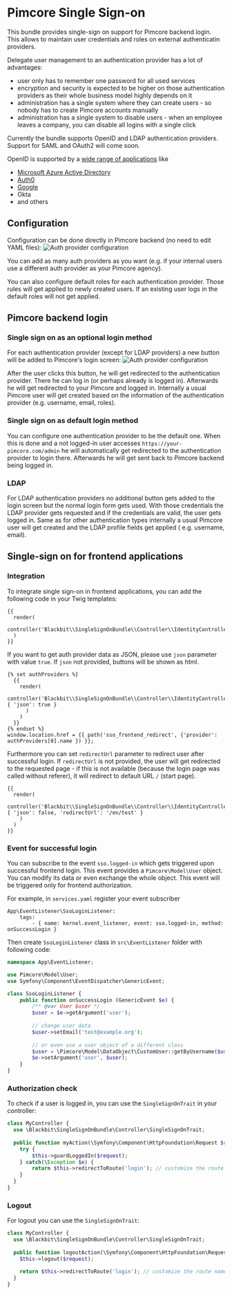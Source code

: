 # Pimcore Single Sign-on

This bundle provides single-sign on support for Pimcore backend login. This allows to maintain user credentials and roles on external authenticatin providers. 

Delegate user management to an authentication provider has a lot of advantages:

- user only has to remember one password for all used services
- encryption and security is expected to be higher on those authentication providers as their whole business model highly depends on it
- administration has a single system where they can create users - so nobody has to create Pimcore accounts manually
- administration has a single system to disable users - when an employee leaves a company, you can disable all logins with a single click

Currently the bundle supports OpenID and LDAP authentication providers. Support for SAML and OAuth2 will come soon.

OpenID is supported by a [wide range of applications](https://openid.net/certification/) like
- [Microsoft Azure Active Directory](https://docs.vmware.com/en/Single-Sign-On-for-VMware-Tanzu-Application-Service/1.14/sso/GUID-azure-oidc-config-azure.html)
- [Auth0](https://auth0.com/docs/authenticate/identity-providers/enterprise-identity-providers/oidc)
- [Google](https://developers.google.com/identity/protocols/oauth2/openid-connect)
- Okta
- and others

## Configuration

Configuration can be done directly in Pimcore backend (no need to edit YAML files):
![Auth provider configuration](config-menu.png)

You can add as many auth providers as you want (e.g. if your internal users use a different auth provider as your Pimcore agency).

You can also configure default roles for each authentication provider. Those rules will get applied to newly created users. If an existing user logs in the default roles will not get applied.

## Pimcore backend login

### Single sign on as an optional login method

For each authentication provider (except for LDAP providers) a new button will be added to Pimcore's login screen:
![Auth provider configuration](login-screen.png)

After the user clicks this button, he will get redirected to the authentication provider. There he can log in (or perhaps already is logged in). Afterwards he will get redirected to your Pimcore and logged in. Internally a usual Pimcore user will get created based on the information of the authentication provider (e.g. username, email, roles).

### Single sign on as default login method

You can configure one authentication provider to be the default one. When this is done and a not logged-in user accesses `https://your-pimcore.com/admin` he will automatically get redirected to the authentication provider to login there. Afterwards he will get sent back to Pimcore backend being logged in.

### LDAP

For LDAP authentication providers no additional button gets added to the login screen but the normal login form gets used. With those credentials the LDAP provider gets requested and if the credentials are valid, the user gets logged in. Same as for other authentication types internally a usual Pimcore user will get created and the LDAP profile fields get applied (
e.g. username, email).

## Single-sign on for frontend applications

### Integration

To integrate single sign-on in frontend applications, you can add the following code in your Twig templates:

```twig
{{ 
  render(
    controller('Blackbit\\SingleSignOnBundle\\Controller\\IdentityController:frontendProvidersAction')
  )
}}
```

If you want to get auth provider data as JSON, please use `json` parameter with value `true`. If `json` not provided, buttons will be shown as html.

```twig
{% set authProviders %}
  {{  
    render(
      controller('Blackbit\\SingleSignOnBundle\\Controller\\IdentityController:frontendProvidersAction', { 'json': true }
      )
    )
  }}
{% endset %}
window.location.href = {{ path('sso_frontend_redirect', {'provider': authProviders[0].name }) }};
```

Furthermore you can set `redirectUrl` parameter to redirect user after successful login. If `redirectUrl` is not provided, the user will get redirected to the requested page - if this is not available (because the login page was called without referer), it will redirect to default URL `/` (start page).

```twig
{{  
  render(
    controller('Blackbit\\SingleSignOnBundle\\Controller\\IdentityController:frontendProvidersAction', { 'json': false, 'redirectUrl': '/en/test' }
    )
  )
}}
```

### Event for successful login

You can subscribe to the event `sso.logged-in` which gets triggered upon successful frontend login. This event provides a `Pimcore\Model\User` object. You can modify its data or even exchange the whole object. This event will be triggered only for frontend authorization.

For example, in `services.yaml` register your event subscriber

```
App\EventListener\SsoLoginListener:
    tags:
        - { name: kernel.event_listener, event: sso.logged-in, method: onSuccessLogin }
```

Then create `SsoLoginListener` class in `src\EventListener` folder with following code:

```php
namespace App\EventListener;

use Pimcore\Model\User;
use Symfony\Component\EventDispatcher\GenericEvent;

class SsoLoginListener {
    public function onSuccessLogin (GenericEvent $e) {
        /** @var User $user */
        $user = $e->getArgument('user');
        
        // change user data
        $user->setEmail('test@example.org');
        
        // or even use a user object of a different class
        $user = \Pimcore\Model\DataObject\CustomUser::getByUsername($user->getUsername());
        $e->setArgument('user', $user);
    }
}
```

### Authorization check

To check if a user is logged in, you can use the `SingleSignOnTrait` in your controller:

```php
class MyController {
  use \Blackbit\SingleSignOnBundle\Controller\SingleSignOnTrait;
  
  public function myAction(\Symfony\Component\HttpFoundation\Request $request) {
    try {
        $this->guardLoggedIn($request);
    } catch(\Exception $e) {
        return $this->redirectToRoute('login'); // customize the route name for the login page here
    }
  }
}
```

### Logout

For logout you can use the `SingleSignOnTrait`:

```php
class MyController {
  use \Blackbit\SingleSignOnBundle\Controller\SingleSignOnTrait;
  
  public function logoutAction(\Symfony\Component\HttpFoundation\Request $request) {
    $this->logout($request);
    
    return $this->redirectToRoute('login'); // customize the route name for the logout page here
  }
}
```